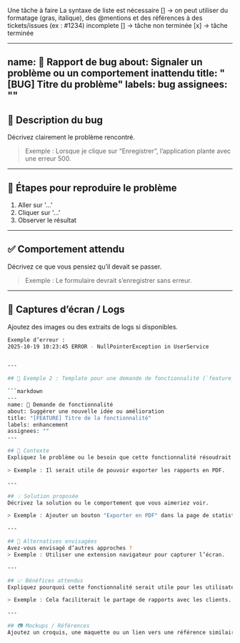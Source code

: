 Une tâche à faire
La syntaxe de liste est nécessaire
[] → on peut utiliser du formatage (gras, italique), des @mentions et des références à des tickets/issues (ex : #1234)
 incomplete
[] → tâche non terminée
[x] → tâche terminée

---
name: 🐞 Rapport de bug
about: Signaler un problème ou un comportement inattendu
title: "[BUG] Titre du problème"
labels: bug
assignees: ""
---

## 🧩 Description du bug
Décrivez clairement le problème rencontré.

> Exemple : Lorsque je clique sur “Enregistrer”, l’application plante avec une erreur 500.

---

## 🔁 Étapes pour reproduire le problème
1. Aller sur '...'
2. Cliquer sur '...'
3. Observer le résultat

---

## ✅ Comportement attendu
Décrivez ce que vous pensiez qu’il devait se passer.

> Exemple : Le formulaire devrait s’enregistrer sans erreur.

---

## 📸 Captures d’écran / Logs
Ajoutez des images ou des extraits de logs si disponibles.

```bash
Exemple d’erreur :
2025-10-19 10:23:45 ERROR - NullPointerException in UserService


---

## 🚀 Exemple 2 : Template pour une demande de fonctionnalité (`feature_request.md`)

```markdown
---
name: 🚀 Demande de fonctionnalité
about: Suggérer une nouvelle idée ou amélioration
title: "[FEATURE] Titre de la fonctionnalité"
labels: enhancement
assignees: ""
---

## 🎯 Contexte
Expliquez le problème ou le besoin que cette fonctionnalité résoudrait.

> Exemple : Il serait utile de pouvoir exporter les rapports en PDF.

---

## 💡 Solution proposée
Décrivez la solution ou le comportement que vous aimeriez voir.

> Exemple : Ajouter un bouton "Exporter en PDF" dans la page de statistiques.

---

## 🔄 Alternatives envisagées
Avez-vous envisagé d’autres approches ?  
> Exemple : Utiliser une extension navigateur pour capturer l’écran.

---

## 📈 Bénéfices attendus
Expliquez pourquoi cette fonctionnalité serait utile pour les utilisateurs ou les contributeurs.

> Exemple : Cela faciliterait le partage de rapports avec les clients.

---

## 📷 Mockups / Références
Ajoutez un croquis, une maquette ou un lien vers une référence similaire si possible.
